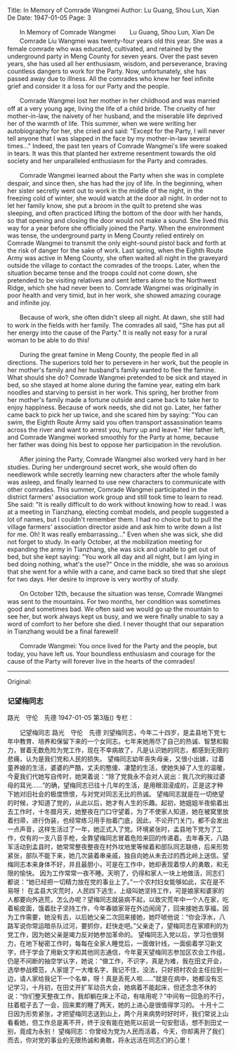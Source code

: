 Title: In Memory of Comrade Wangmei
Author: Lu Guang, Shou Lun, Xian De
Date: 1947-01-05
Page: 3

　　In Memory of Comrade Wangmei
　　Lu Guang, Shou Lun, Xian De
　　Comrade Liu Wangmei was twenty-four years old this year. She was a female comrade who was educated, cultivated, and retained by the underground party in Meng County for seven years. Over the past seven years, she has used all her enthusiasm, wisdom, and perseverance, braving countless dangers to work for the Party. Now, unfortunately, she has passed away due to illness. All the comrades who knew her feel infinite grief and consider it a loss for our Party and the people.

　　Comrade Wangmei lost her mother in her childhood and was married off at a very young age, living the life of a child bride. The cruelty of her mother-in-law, the naivety of her husband, and the miserable life deprived her of the warmth of life. This summer, when we were writing her autobiography for her, she cried and said: "Except for the Party, I will never tell anyone that I was slapped in the face by my mother-in-law several times..." Indeed, the past ten years of Comrade Wangmei's life were soaked in tears. It was this that planted her extreme resentment towards the old society and her unparalleled enthusiasm for the Party and comrades.

　　Comrade Wangmei learned about the Party when she was in complete despair, and since then, she has had the joy of life. In the beginning, when her sister secretly went out to work in the middle of the night, in the freezing cold of winter, she would watch at the door all night. In order not to let her family know, she put a broom in the quilt to pretend she was sleeping, and often practiced lifting the bottom of the door with her hands, so that opening and closing the door would not make a sound. She lived this way for a year before she officially joined the Party. When the environment was tense, the underground party in Meng County relied entirely on Comrade Wangmei to transmit the only eight-sound pistol back and forth at the risk of danger for the sake of work. Last spring, when the Eighth Route Army was active in Meng County, she often waited all night in the graveyard outside the village to contact the comrades of the troops. Later, when the situation became tense and the troops could not come down, she pretended to be visiting relatives and sent letters alone to the Northwest Ridge, which she had never been to. Comrade Wangmei was originally in poor health and very timid, but in her work, she showed amazing courage and infinite joy.

　　Because of work, she often didn't sleep all night. At dawn, she still had to work in the fields with her family. The comrades all said, "She has put all her energy into the cause of the Party." It is really not easy for a rural woman to be able to do this!

　　During the great famine in Meng County, the people fled in all directions. The superiors told her to persevere in her work, but the people in her mother's family and her husband's family wanted to flee the famine. What should she do? Comrade Wangmei pretended to be sick and stayed in bed, so she stayed at home alone during the famine year, eating elm bark noodles and starving to persist in her work. This spring, her brother from her mother's family made a fortune outside and came back to take her to enjoy happiness. Because of work needs, she did not go. Later, her father came back to pick her up twice, and she scared him by saying: "You can swim, the Eighth Route Army said you often transport assassination teams across the river and want to arrest you, hurry up and leave." Her father left, and Comrade Wangmei worked smoothly for the Party at home, because her father was doing his best to oppose her participation in the revolution.

　　After joining the Party, Comrade Wangmei also worked very hard in her studies. During her underground secret work, she would often do needlework while secretly learning new characters after the whole family was asleep, and finally learned to use new characters to communicate with other comrades. This summer, Comrade Wangmei participated in the district farmers' association work group and still took time to learn to read. She said: "It is really difficult to do work without knowing how to read. I was at a meeting in Tianzhang, electing combat models, and people suggested a lot of names, but I couldn't remember them. I had no choice but to pull the village farmers' association director aside and ask him to write down a list for me. Oh! It was really embarrassing..." Even when she was sick, she did not forget to study. In early October, at the mobilization meeting for expanding the army in Tianzhang, she was sick and unable to get out of bed, but she kept saying: "You work all day and all night, but I am lying in bed doing nothing, what's the use?" Once in the middle, she was so anxious that she went for a while with a cane, and came back so tired that she slept for two days. Her desire to improve is very worthy of study.

　　On October 12th, because the situation was tense, Comrade Wangmei was sent to the mountains. For two months, her condition was sometimes good and sometimes bad. We often said we would go up the mountain to see her, but work always kept us busy, and we were finally unable to say a word of comfort to her before she died. I never thought that our separation in Tianzhang would be a final farewell!

　　Comrade Wangmei: You once lived for the Party and the people, but today, you have left us. Your boundless enthusiasm and courage for the cause of the Party will forever live in the hearts of the comrades!



<hr /> 

Original: 


### 记望梅同志
路光　守伦　先德
1947-01-05
第3版()
专栏：

　　记望梅同志
    路光　守伦　先德
    刘望梅同志，今年二十四岁，是孟县地下党七年中教育、培养和保留下来的一个女同志。七年来她用尽了自己的热诚、智慧和毅力，冒着无数危险为党工作，现在不幸病故了，凡是认识她的同志，都感到无限的悲痛，认为是我们党和人民的损失。
    望梅同志幼年丧失母亲，又很小出嫁，过着童养媳的生活，婆婆的严酷，丈夫的憨傻、凄楚的生活，使她失掉了人生的温暖，今夏我们代她写自传时，她哭着说：“除了党我永不会对人说出：我几次的挨过婆母的耳光……”的确，望梅同志已往十几年的生活，是用眼泪浸成的，正是这才种下她对旧社会的极度愤恨，与对党对同志无比的热诚。
    望梅同志就是在一切绝望的时候，才知道了党的，从此以后，她才有人生的乐趣。起初，她姐姐半夜偷着出去工作时，十冬腊月天，她整夜在门口守望着，为了不使家人知道，她在被窝里放着扫帚，进行伪装，也经常练习用手抬着门底，因此，不论开门关门，都不会发出一点声音，这样生活过了一年，她正式入了党。环境紧张时，孟县地下党为了工作，仅有的一支八音手枪，全靠望梅同志冒着危险来回的传递着。去年春天，八路军活动到孟县时，她常常整夜整夜在村外坟地里等候着和部队同志联络，后来形势紧张，部队不能下来，她几次装着串亲戚，独自向她从未去过的西北岭上送信。望梅同志本来身体不好，并且最胆小，可是在工作中，她却表现着惊人的勇敢，和无限的愉快。
    因为工作常常一夜不睡。天明了，仍得和家人一块上地做活，同志们都说：“她已经把一切精力放在党的事业上了。”一个农村妇女能够如此，实在是不易呀！
    在孟县大灾荒时，人民四下逃生，上级叫她坚持工作，可是娘家和婆家的人都要向外逃荒，怎么办呢？望梅同志就装病不起，以致灾荒年中一个人在家，吃着榆皮面，饿着肚子坚持工作，今年春娘家哥在外边闹阔了，回来接她去享福，因为工作需要，她没有去，以后她父亲二次回来接她，她吓唬他说：“你会浮水，八路军说你常运暗杀队过河，要抓你，赶快走吧。”父亲走了，望梅同志在家顺利的为党工作，因为她父亲是竭力反对她参加革命的。
    望梅同志入党以后，学习也很努力，在地下秘密工作时，每每在全家人睡觉后，一面做针线，一面偷着学习新文字，终于学会了用新文字和其他同志通信，今年夏天望梅同志参加区农会工作组，仍是不间断的抽空学认字，她说：“做工作，不识字，真是为难，我在田丈开会，选举参战模范，人家提了一大堆名字，我记不住，没法，只好把村农会主任拉到一边，请人家给我记下一个名单，呀！真是丢死人啦……”就是在病中，她都没有忘记学习，十月初，在田丈开扩军动员大会，她病着不能起床，但还念念不休的说：“你们整天整夜工作，我却躺在床上不动，有啥用呢？”中间有一回急的不行，拄着棍子去了一会，回来累的睡了两天，她的上进心是很值得学习的。
    十月十二日因为形势紧张，才把望梅同志送到山上，两个月来病势时好时坏，我们常说上山看看她，但工作总是离不开，终于没有能在她死以前说一句安慰话，想不到田丈一别，竟成为永别！
    望梅同志：你曾经为党为人民而活着，今天，你却离开了我们而去，你对党的事业的无限热诚和勇敢，将永远活在同志们的心里！
